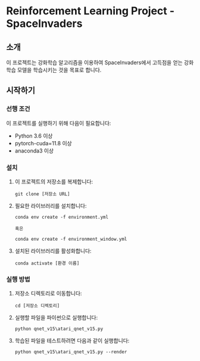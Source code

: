 # Reinforcement Learning Project - SpaceInvaders

## 소개

이 프로젝트는 강화학습 알고리즘을 이용하여 SpaceInvaders에서 고득점을 얻는 강화학습 모델을 학습시키는 것을 목표로 합니다.

## 시작하기

### 선행 조건

이 프로젝트를 실행하기 위해 다음이 필요합니다:

- Python 3.6 이상
- pytorch-cuda=11.8 이상
- anaconda3 이상

### 설치

1. 이 프로젝트의 저장소를 복제합니다:

   ```
   git clone [저장소 URL]
   ```

2. 필요한 라이브러리를 설치합니다:

   ```
   conda env create -f environment.yml

   혹은

   conda env create -f environment_window.yml
   ```

3. 설치된 라이브러리를 활성화합니다:

   ```
   conda activate [환경 이름]
   ```

### 실행 방법

1. 저장소 디렉토리로 이동합니다:

   ```
   cd [저장소 디렉토리]
   ```

2. 실행할 파일을 파이썬으로 실행합니다:

   ```
   python qnet_v15\atari_qnet_v15.py
   ```

3. 학습된 파일을 테스트하려면 다음과 같이 실행합니다:

   ```
   python qnet_v15\atari_qnet_v15.py --render
   ```
